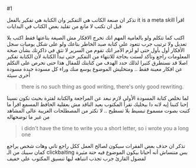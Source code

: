 #1 

تذكر ان صنعة الكاتب هي التفكير وان الكتابة هي تفكير بالفعل 
it is a meta skill
اقرأ قبل ان تكتب
لا مانع من تقليد بعض الكتاب في البدايات

اكتب كما تتكلم ولو بالعامية المهم انك تخرج الافكار مش الصيغة بتاعتها فقط اكتب بلا تعديل ولا ترتيب
جرب تتعود على كتابة صيد الخاطر بتاعك ولو على شكل يوميات 
سجل الأفكار أول بأول 
حتى لو لزم الأمر انك تقوم من السرير
لا تثق في ذاكرتك بشأن صحة المعلومات راجع وتأكد 
لستت بحاجة للانتهاء من التفكير حتى تبدأ الكتابة
لأن الكتابة تفكير اصلا
قد نستطرق كثيرا لذلك حدد الهدف من كتابتك للمقال هذا حتى تحرص على التكلم عن افكار معينة فقط .. ومتخليش الموضوع يوسع منك
وراء كل مسودة جيدة مسودة أخرى سيئة
> there is no such thing as good writing, there's only good rewriting.

لما نخلص كتابة المسودة الأولى لازم نبعد عن المراجعة والكتابة لفترة
بحيث نكون نسينا إحنا كتبنا إيه 
لانه دا بيخليك تقرأ المكتوب بعيد الناقد
مش بعقلية الحافظ المسمع
اقرأ ما كتبت بصوت مسموع
تبسيط بلا تسطيح .. لا تكثر من المصطلحات الغريبة عالى المشاهد من غير ما توضحهاله
> i didn't have the time to write you a short letter, so i wrote you a long one

تذكر ان حذف بعض الفقرات سيكون لصالح العمل ككل
راجع تاني وهات شخص يراجع كمان
سيبك من الـ clickbaiting
بس متنساش أنه أحيانا بيكون الموضوع فيه حتة مثيرة لفضول القارئ
جرب تجذب انتباهه ليها
تنسيق المكتوب على خفيف